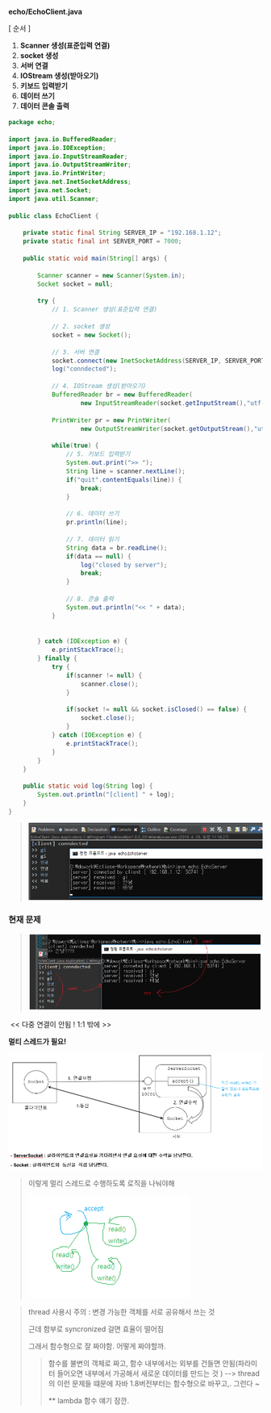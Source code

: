 **echo/EchoClient.java**

[ 순서 ]

1. **Scanner 생성(표준입력 연결)**
2. **socket 생성**
3. **서버 연결**
4. **IOStream 생성(받아오기)**
5. **키보드 입력받기**
6. **데이터 쓰기**
7. **데이터 콘솔 출력**

```java
package echo;

import java.io.BufferedReader;
import java.io.IOException;
import java.io.InputStreamReader;
import java.io.OutputStreamWriter;
import java.io.PrintWriter;
import java.net.InetSocketAddress;
import java.net.Socket;
import java.util.Scanner;

public class EchoClient {
	
	private static final String SERVER_IP = "192.168.1.12";
	private static final int SERVER_PORT = 7000;
	
	public static void main(String[] args) {
		
		Scanner scanner = new Scanner(System.in);
		Socket socket = null;
		
		try {
			// 1. Scanner 생성(표준입력 연결)
			
			// 2. socket 생성
			socket = new Socket();
			
			// 3. 서버 연결
			socket.connect(new InetSocketAddress(SERVER_IP, SERVER_PORT));
			log("conndected");
			
			// 4. IOStream 생성(받아오기)
			BufferedReader br = new BufferedReader(
					new InputStreamReader(socket.getInputStream(),"utf-8"));
			
			PrintWriter pr = new PrintWriter(
					new OutputStreamWriter(socket.getOutputStream(),"utf-8"), true);
			
			while(true) {
				// 5. 키보드 입력받기
				System.out.print(">> ");
				String line = scanner.nextLine();
				if("quit".contentEquals(line)) {
					break;
				}
				
				// 6. 데이터 쓰기
				pr.println(line);
				
				// 7. 데이터 읽기
				String data = br.readLine();
				if(data == null) {
					log("closed by server");
					break;
				}
				
				// 8. 콘솔 출력
				System.out.println("<< " + data);
			}
			
			
		} catch (IOException e) {
			e.printStackTrace();
		} finally {
			try {
				if(scanner != null) {
					scanner.close();
				}
				
				if(socket != null && socket.isClosed() == false) {
					socket.close();
				}
			} catch (IOException e) {
				e.printStackTrace();
			}
		}
	}
	
	public static void log(String log) {
		System.out.println("[client] " + log);
	}
}
```

> ![1556504212430](assets/1556504212430.png)



### 현재 문제

> ![1556504361570](assets/1556504361570.png)

​                                                   << 다중 연결이 안됨 ! 1:1 밖에 >> 

**멀티 스레드가 필요!**

![1556504769441](assets/1556504769441.png)

> 이렇게 멀리 스레드로 수행하도록 로직을 나눠야해 
>
> ![1556504779258](assets/1556504779258.png)

> thread 사용시 주의 : 변경 가능한 객체를 서로 공유해서 쓰는 것
>
> 근데 함부로 syncronized 걸면 효율이 떨어짐
>
> 그래서 함수형으로 잘 짜야함. 어떻게 짜야할까.
>
> > 함수를 불변의 객체로 짜고, 함수 내부에서는 외부를 건들면 안됨(파라미터 들어오면 내부에서 가공해서 새로운 데이터를 만드는 것 ) --> thread의 이런 문제들 떄문에 자바 1.8버전부터는 함수형으로 바꾸고,. 그런다 ~ 
> >
> > ** lambda 함수 얘기 잠깐.
> >
> > 
